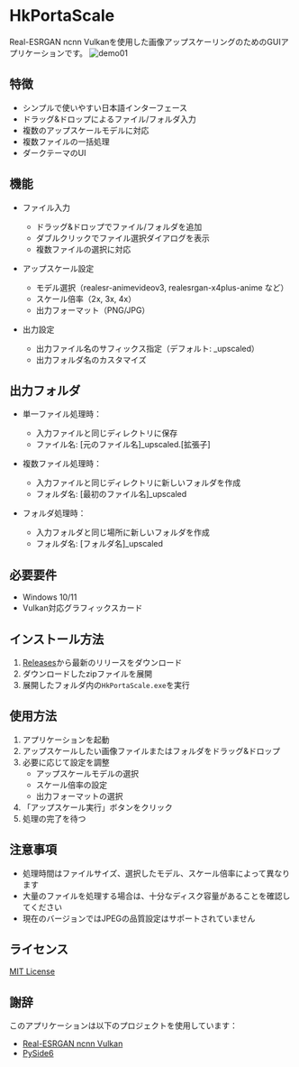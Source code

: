 # HkPortaScale

Real-ESRGAN ncnn Vulkanを使用した画像アップスケーリングのためのGUIアプリケーションです。
![demo01](https://github.com/user-attachments/assets/cda670ee-15ae-468c-a472-f7d816f7832f)

## 特徴

- シンプルで使いやすい日本語インターフェース
- ドラッグ&ドロップによるファイル/フォルダ入力
- 複数のアップスケールモデルに対応
- 複数ファイルの一括処理
- ダークテーマのUI

## 機能

- ファイル入力
  - ドラッグ&ドロップでファイル/フォルダを追加
  - ダブルクリックでファイル選択ダイアログを表示
  - 複数ファイルの選択に対応

- アップスケール設定
  - モデル選択（realesr-animevideov3, realesrgan-x4plus-anime など）
  - スケール倍率（2x, 3x, 4x）
  - 出力フォーマット（PNG/JPG）

- 出力設定
  - 出力ファイル名のサフィックス指定（デフォルト: _upscaled）
  - 出力フォルダ名のカスタマイズ

## 出力フォルダ

- 単一ファイル処理時：
  - 入力ファイルと同じディレクトリに保存
  - ファイル名: [元のファイル名]_upscaled.[拡張子]

- 複数ファイル処理時：
  - 入力ファイルと同じディレクトリに新しいフォルダを作成
  - フォルダ名: [最初のファイル名]_upscaled

- フォルダ処理時：
  - 入力フォルダと同じ場所に新しいフォルダを作成
  - フォルダ名: [フォルダ名]_upscaled

## 必要要件

- Windows 10/11
- Vulkan対応グラフィックスカード

## インストール方法

1. [Releases](https://github.com/yourusername/HkPortaScale/releases)から最新のリリースをダウンロード
2. ダウンロードしたzipファイルを展開
3. 展開したフォルダ内の`HkPortaScale.exe`を実行

## 使用方法

1. アプリケーションを起動
2. アップスケールしたい画像ファイルまたはフォルダをドラッグ&ドロップ
3. 必要に応じて設定を調整
   - アップスケールモデルの選択
   - スケール倍率の設定
   - 出力フォーマットの選択
4. 「アップスケール実行」ボタンをクリック
5. 処理の完了を待つ

## 注意事項

- 処理時間はファイルサイズ、選択したモデル、スケール倍率によって異なります
- 大量のファイルを処理する場合は、十分なディスク容量があることを確認してください
- 現在のバージョンではJPEGの品質設定はサポートされていません

## ライセンス

[MIT License](LICENSE)

## 謝辞

このアプリケーションは以下のプロジェクトを使用しています：

- [Real-ESRGAN ncnn Vulkan](https://github.com/xinntao/Real-ESRGAN-ncnn-vulkan)
- [PySide6](https://wiki.qt.io/Qt_for_Python)
